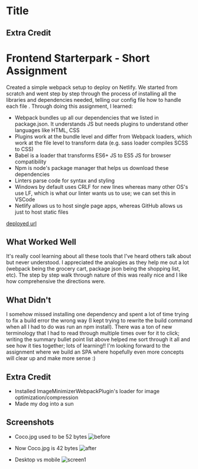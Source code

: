 # Title
## Extra Credit

# Frontend Starterpark - Short Assignment

Created a simple webpack setup to deploy on Netlify. We started from scratch and went step by step through the process of installing all the libraries and dependencies needed, telling our config file how to handle each file . Through doing this assignment, I learned:
- Webpack bundles up all our dependencies that we listed in package.json. It understands JS but needs plugins to understand other languages like HTML, CSS
- Plugins work at the bundle level and differ from Webpack loaders, which work at the file level to transform data (e.g. sass loader compiles SCSS to CSS)
- Babel is a loader that transforms ES6+ JS to ES5 JS for browser compatibility 
- Npm is node's package manager that helps us download these dependencies
- Linters parse code for syntax and styling
- Windows by default uses CRLF for new lines whereas many other OS's use LF, which is what our linter wants us to use; we can set this in VSCode
- Netlify allows us to host single page apps, whereas GitHub allows us just to host static files

[deployed url](https://optimistic-bhaskara-f3f574.netlify.app/)

## What Worked Well
It's really cool learning about all these tools that I've heard others talk about but never understood. I appreciated the analogies as they help me out a lot (webpack being the grocery cart, package json being the shopping list, etc). The step by step walk through nature of this was really nice and I like how comprehensive the directions were. 

## What Didn't
I somehow missed installing one dependency and spent a lot of time trying to fix a build error the wrong way (I kept trying to rewrite the build command when all I had to do was run an npm install). There was a ton of new terminology that I had to read through multiple times over for it to click; writing the summary bullet point list above helped me sort through it all and see how it ties together; lots of learning!! I'm looking forward to the assignment where we build an SPA where hopefully even more concepts will clear up and make more sense :) 

## Extra Credit
- Installed ImageMinimizerWebpackPlugin's loader for image optimization/compression
- Made my dog into a sun

## Screenshots
- Coco.jpg used to be 52 bytes
![before](https://user-images.githubusercontent.com/38738497/114966813-55887080-9e41-11eb-927b-97dbb257dc57.PNG)

- Now Coco.jpg is 42 bytes 
![after](https://user-images.githubusercontent.com/38738497/114966855-6a650400-9e41-11eb-8c70-6a585333ef27.PNG)

- Desktop vs mobile
![screen1](https://user-images.githubusercontent.com/38738497/114969158-d47fa800-9e45-11eb-8d50-4da67a731520.PNG)